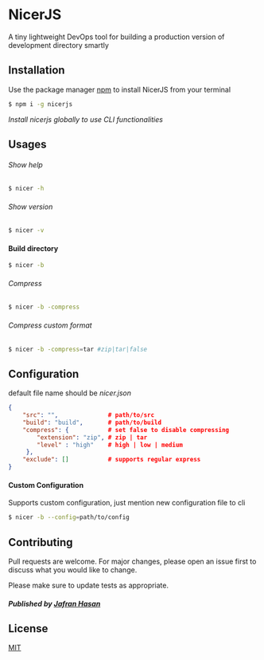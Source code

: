 # NicerJS

A tiny lightweight DevOps tool for building a production version of development directory smartly

## Installation

Use the package manager [npm](https://www.npmjs.com) to install NicerJS from your terminal

```bash
$ npm i -g nicerjs
```
*Install nicerjs globally to use CLI functionalities*

## Usages

###### Show help
```bash
$ nicer -h
```
###### Show version
```bash
$ nicer -v
```
#### Build directory
```bash
$ nicer -b
```
###### Compress
```bash
$ nicer -b -compress
```
###### Compress custom format
```bash
$ nicer -b -compress=tar #zip|tar|false
```

## Configuration
default file name should be *nicer.json*
```json
{
    "src": "",              # path/to/src
    "build": "build",       # path/to/build
    "compress": {           # set false to disable compressing
        "extension": "zip", # zip | tar
        "level" : "high"    # high | low | medium
     },
    "exclude": []           # supports regular express
}
```
#### Custom Configuration

Supports custom configuration, just mention new configuration file to cli
```bash
$ nicer -b --config=path/to/config
```

## Contributing
Pull requests are welcome. For major changes, please open an issue first to discuss what you would like to change.

Please make sure to update tests as appropriate.
##### Published by [Jafran Hasan](https://fb.com/IamJafran)

## License
[MIT](https://choosealicense.com/licenses/mit/)